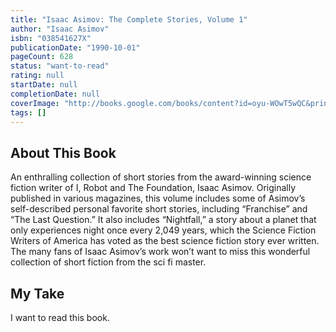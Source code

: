 ```yaml
---
title: "Isaac Asimov: The Complete Stories, Volume 1"
author: "Isaac Asimov"
isbn: "038541627X"
publicationDate: "1990-10-01"
pageCount: 628
status: "want-to-read"
rating: null
startDate: null
completionDate: null
coverImage: "http://books.google.com/books/content?id=oyu-WOwT5wQC&printsec=frontcover&img=1&zoom=1&source=gbs_api"
tags: []
---
```


## About This Book

An enthralling collection of short stories from the award-winning science fiction writer of I, Robot and The Foundation, Isaac Asimov. Originally published in various magazines, this volume includes some of Asimov’s self-described personal favorite short stories, including “Franchise” and “The Last Question.” It also includes “Nightfall,” a story about a planet that only experiences night once every 2,049 years, which the Science Fiction Writers of America has voted as the best science fiction story ever written. The many fans of Isaac Asimov’s work won’t want to miss this wonderful collection of short fiction from the sci fi master.

## My Take

I want to read this book.
